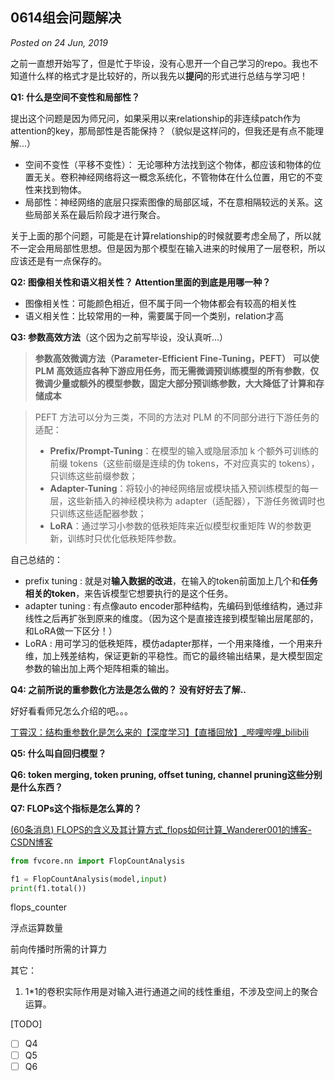 ## 0614组会问题解决

*Posted on 24 Jun, 2019*

之前一直想开始写了，但是忙于毕设，没有心思开一个自己学习的repo。我也不知道什么样的格式才是比较好的，所以我先以**提问**的形式进行总结与学习吧！



**Q1: 什么是空间不变性和局部性？**

提出这个问题是因为师兄问，如果采用以来relationship的非连续patch作为attention的key，那局部性是否能保持？（貌似是这样问的，但我还是有点不能理解...）

- 空间不变性（平移不变性）： 无论哪种方法找到这个物体，都应该和物体的位置无关。卷积神经网络将这一概念系统化，不管物体在什么位置，用它的不变性来找到物体。
- 局部性：神经网络的底层只探索图像的局部区域，不在意相隔较远的关系。这些局部关系在最后阶段才进行聚合。

关于上面的那个问题，可能是在计算relationship的时候就要考虑全局了，所以就不一定会用局部性思想。但是因为那个模型在输入进来的时候用了一层卷积，所以应该还是有一点保存的。



**Q2: 图像相关性和语义相关性？ Attention里面的到底是用哪一种？**

- 图像相关性：可能颜色相近，但不属于同一个物体都会有较高的相关性
- 语义相关性：比较常用的一种，需要属于同一个类别，relation才高



**Q3: 参数高效方法**（这个因为之前写毕设，没认真听...）

> **参数高效微调方法（Parameter-Efficient Fine-Tuning，PEFT）** **可以使 PLM 高效适应各种下游应用任务，而无需微调预训练模型的所有参数**，**仅微调少量或额外的模型参数，固定大部分预训练参数，大大降低了计算和存储成本**

> PEFT 方法可以分为三类，不同的方法对 PLM 的不同部分进行下游任务的适配：
>
> - **Prefix/Prompt-Tuning**：在模型的输入或隐层添加 k 个额外可训练的前缀 tokens（这些前缀是连续的伪 tokens，不对应真实的 tokens），只训练这些前缀参数；
> - **Adapter-Tuning**：将较小的神经网络层或模块插入预训练模型的每一层，这些新插入的神经模块称为 adapter（适配器），下游任务微调时也只训练这些适配器参数；
> - **LoRA**：通过学习小参数的低秩矩阵来近似模型权重矩阵 W的参数更新，训练时只优化低秩矩阵参数。

自己总结的：

- prefix tuning : 就是对**输入数据的改进**，在输入的token前面加上几个和**任务相关的token**，来告诉模型它想要执行的是这个任务。
- adapter tuning : 有点像auto encoder那种结构，先编码到低维结构，通过非线性之后再扩张到原来的维度。（因为这个是直接连接到模型输出层尾部的，和LoRA做一下区分！）
- LoRA : 用可学习的低秩矩阵，模仿adapter那样，一个用来降维，一个用来升维，加上残差结构，保证更新的平稳性。而它的最终输出结果，是大模型固定参数的输出加上两个矩阵相乘的输出。



**Q4: 之前所说的重参数化方法是怎么做的？ 没有好好去了解..**

好好看看师兄怎么介绍的吧。。。

[丁霄汉：结构重参数化是怎么来的【深度学习】【直播回放】_哔哩哔哩_bilibili](https://www.bilibili.com/video/BV1RM411B73M/?spm_id_from=333.337.search-card.all.click&vd_source=59bc58fe780345d63f332dbaf092d6c1)



**Q5: 什么叫自回归模型？**



**Q6: token merging, token pruning, offset tuning, channel pruning这些分别是什么东西？**



**Q7: FLOPs这个指标是怎么算的？**

[(60条消息) FLOPS的含义及其计算方式_flops如何计算_Wanderer001的博客-CSDN博客](https://blog.csdn.net/weixin_36670529/article/details/113064162)

```python
from fvcore.nn import FlopCountAnalysis

f1 = FlopCountAnalysis(model,input)
print(f1.total())
```

flops_counter

浮点运算数量

前向传播时所需的计算力



其它：

1. 1*1的卷积实际作用是对输入进行通道之间的线性重组，不涉及空间上的聚合运算。

[TODO]

- [ ] Q4
- [ ] Q5
- [ ] Q6